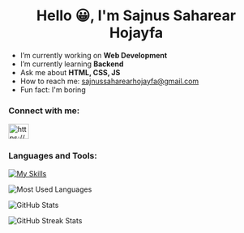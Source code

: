  <h1 align="center">Hello 😀, I'm Sajnus Saharear Hojayfa</h1>

- I’m currently working on <b>Web Development</b> 
- I’m currently learning <b>Backend</b>
- Ask me about <b>HTML, CSS, JS</b>
- How to reach me: sajnussaharearhojayfa@gmail.com
- Fun fact: I'm boring
  
### Connect with me:
<p align="left">
<a href="https://fb.com/https://www.facebook.com/sajnus.saharear.hojayfa" target="blank"><img align="center" src="https://raw.githubusercontent.com/rahuldkjain/github-profile-readme-generator/master/src/images/icons/Social/facebook.svg" alt="https://www.facebook.com/sajnus.saharear.hojayfa" height="30" width="40" /></a>
</p>

### Languages and Tools:
[![My Skills](https://skillicons.dev/icons?i=c,java,py,html,css,js,php,mysql&theme=dark&perline=10)](https://skillicons.dev)

<p align="left">
  <img src="https://github-readme-stats.vercel.app/api/top-langs?username=sajnus&show_icons=true&locale=en&layout=compact" alt="Most Used Languages" />
</p>

<p align="left">
  <img src="https://github-readme-stats.vercel.app/api?username=sajnus&show_icons=true&locale=en" alt="GitHub Stats" />
</p>

<p align="left">
  <img src="https://github-readme-streak-stats.herokuapp.com/?user=sajnus&" alt="GitHub Streak Stats" />
</p>
